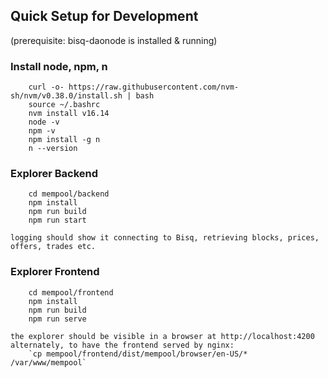 ## Quick Setup for Development

  (prerequisite: bisq-daonode is installed & running)

### Install node, npm, n

```
    curl -o- https://raw.githubusercontent.com/nvm-sh/nvm/v0.38.0/install.sh | bash
    source ~/.bashrc
    nvm install v16.14
    node -v
    npm -v
    npm install -g n
    n --version
```

### Explorer Backend


```
    cd mempool/backend
    npm install
    npm run build
    npm run start
```
 
    logging should show it connecting to Bisq, retrieving blocks, prices, offers, trades etc.

### Explorer Frontend
    
```
    cd mempool/frontend
    npm install
    npm run build
    npm run serve
```
 
    the explorer should be visible in a browser at http://localhost:4200    
    alternately, to have the frontend served by nginx:
        `cp mempool/frontend/dist/mempool/browser/en-US/* /var/www/mempool`



